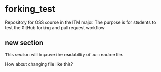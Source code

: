 # forking_test
Repository for OSS course in the ITM major. The purpose is for students to test the GitHub forking and pull request workflow

## new section

This section will improve the readability of our readme file.

How about changing file like this?